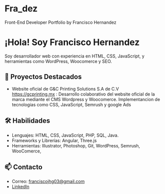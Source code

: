 # Fra_dez
Front-End Developer Portfolio by Francisco Hernandez
# ¡Hola! Soy Francisco Hernandez

Soy desarrollador web con experiencia en HTML, CSS, JavaScript, y herramientas como WordPress, Woocomerce y SEO.

## 🚀 Proyectos Destacados
- Website oficial de G&C Printing Solutions S.A de C.V https://gcprinting.mx : Desarrollo colaborativo del website oficial de la marca mediante el CMS Wordpress y Woocomerce. Implementancion de tecnologias como CSS, JavaScript, Semrush y google Ads


## 🛠️ Habilidades
- Lenguajes: HTML, CSS, JavaScript, PHP, SQL, Java.
- Frameworks y Librerías: Angular, Three.js
- Herramientas: Illustrator, Photoshop, Git, WordPress, Semrush, WooComerce, 

## 📫 Contacto
- Correo: franciscojhg03@gmail.com
- [LinkedIn](https://www.linkedin.com/in/tuusuario)
